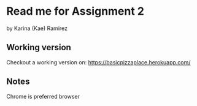 # Read me for Assignment 2 #
by Karina (Kae) Ramirez

## Working version
Checkout a working version on: https://basicpizzaplace.herokuapp.com/

## Notes
Chrome is preferred browser